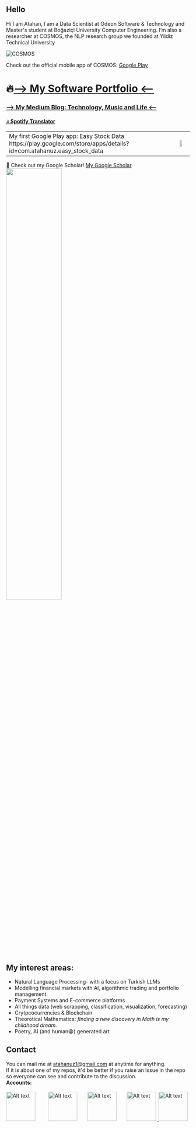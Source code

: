 ## Hello

Hi I am Atahan, I am a Data Scientist at Odeon Software & Technology and Master's student at Boğaziçi University Computer Engineering. I’m also a researcher at COSMOS, the NLP research group we founded at Yildiz Technical University
<br>


![COSMOS](https://i.imgur.com/qaAk4tc.png)

Check out the official mobile app of COSMOS: <a href="https://play.google.com/store/apps/details?id=com.cosmos.cosmos">Google Play</a> 


# 🔥[--> My Software Portfolio <--](portfolio.md)

### [--> My Medium Blog: Technology, Music and Life <--](https://scholar.google.com/citations?hl=tr&user=606MytcAAAAJ)
####  [🎶 Spotify Translator ](https://github.com/atahanuz/spotify-translator/)



<table>
  <tr>
    <td valign="middle">
      My first Google Play app: Easy Stock Data https://play.google.com/store/apps/details?id=com.atahanuz.easy_stock_data
    </td>
    <td>
      <img src="https://i.imgur.com/grCxpnI.png" width="55%" >
    </td>
  </tr>
</table>
🥳 Check out my Google Scholar!
  <a href="https://scholar.google.com/citations?hl=tr&user=606MytcAAAAJ">My Google Scholar</a> 
  <br>
<img src="https://i.imgur.com/bjeKfoF.png" width="55%" >

## My interest areas:
- Natural Language Processing- with a focus on Turkish LLMs
- Modelling financial markets with AI, algorithmic trading and portfolio management.
- Payment Systems and E-commerce platforms
- All things data (web scrapping, classification, visualization, forecasting)
- Crytpcocurrencies & Blockchain
- Theorotical Mathematics:  *finding a new discovery in Math is my childhood dream.*
- Poetry, AI (and human😀) generated art




## Contact
You can mail me at atahanuz1@gmail.com at anytime for anything. <br>
If it is about one of my repos, it'd be better if you raise an Issue in the repo so everyone can see and contribute to the discussion.
‎ ‎ ‎<br> **Accounts:** <br><br>
<a href="https://www.linkedin.com/in/atahan-uz-7a7b21292/">
    <img src="https://play-lh.googleusercontent.com/kMofEFLjobZy_bCuaiDogzBcUT-dz3BBbOrIEjJ-hqOabjK8ieuevGe6wlTD15QzOqw" width="80" height="80" alt="Alt text"></a>‎        
<a href="https://github.com/atahanuz/atahanuz/">
    <img src="https://github.githubassets.com/assets/GitHub-Mark-ea2971cee799.png" width="80" height="80" alt="Alt text"></a>‎      
<a href="https://medium.com/@atahanuz">
    <img src="https://coolhunting.com/wp-content/uploads/2021/08/medium-logo.png" width="80" height="80" alt="Alt text"></a>‎      
<a href="https://play.google.com/store/apps/developer?id=Atahan+Uz">
    <img src="https://i.imgur.com/ZVWoAuJ.png" width="80" height="80" alt="Alt text"></a> ‎ ‎ 
<a href="https://scholar.google.com/citations?hl=tr&user=606MytcAAAAJ">
  <img src="https://cdn-1.webcatalog.io/catalog/google-scholar/google-scholar-icon-filled-256.png?v=1675596718716" width="80" height="80" alt="Alt text"></a>
    ‎        ‎ ‎ 
